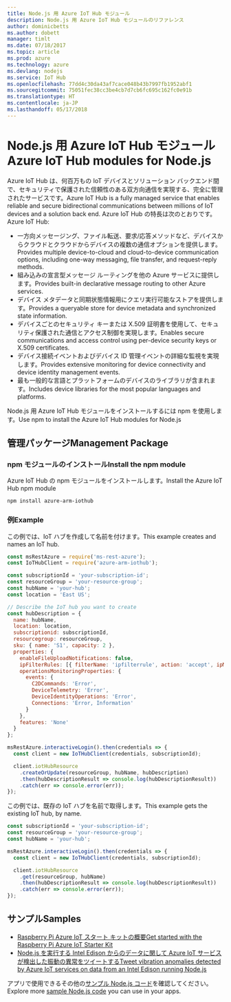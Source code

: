 ```yaml
---
title: Node.js 用 Azure IoT Hub モジュール
description: Node.js 用 Azure IoT Hub モジュールのリファレンス
author: dominicbetts
ms.author: dobett
manager: timlt
ms.date: 07/18/2017
ms.topic: article
ms.prod: azure
ms.technology: azure
ms.devlang: nodejs
ms.service: IoT Hub
ms.openlocfilehash: 77dd4c30da43af7cace048b43b7997fb1952abf1
ms.sourcegitcommit: 75051fec38cc3be4cb7d7cb6fc695c162fc0e91b
ms.translationtype: HT
ms.contentlocale: ja-JP
ms.lasthandoff: 05/17/2018
---
```

# <a name="azure-iot-hub-modules-for-nodejs"></a><span data-ttu-id="5a77a-103">Node.js 用 Azure IoT Hub モジュール</span><span class="sxs-lookup"><span data-stu-id="5a77a-103">Azure IoT Hub modules for Node.js</span></span>

<span data-ttu-id="5a77a-104">Azure IoT Hub は、何百万もの IoT デバイスとソリューション バックエンド間で、セキュリティで保護された信頼性のある双方向通信を実現する、完全に管理されたサービスです。</span><span class="sxs-lookup"><span data-stu-id="5a77a-104">Azure IoT Hub is a fully managed service that enables reliable and secure bidirectional communications between millions of IoT devices and a solution back end.</span></span> <span data-ttu-id="5a77a-105">Azure IoT Hub の特長は次のとおりです。</span><span class="sxs-lookup"><span data-stu-id="5a77a-105">Azure IoT Hub:</span></span>
- <span data-ttu-id="5a77a-106">一方向メッセージング、ファイル転送、要求/応答メソッドなど、デバイスからクラウドとクラウドからデバイスの複数の通信オプションを提供します。</span><span class="sxs-lookup"><span data-stu-id="5a77a-106">Provides multiple device-to-cloud and cloud-to-device communication options, including one-way messaging, file transfer, and request-reply methods.</span></span>
- <span data-ttu-id="5a77a-107">組み込みの宣言型メッセージ ルーティングを他の Azure サービスに提供します。</span><span class="sxs-lookup"><span data-stu-id="5a77a-107">Provides built-in declarative message routing to other Azure services.</span></span>
- <span data-ttu-id="5a77a-108">デバイス メタデータと同期状態情報用にクエリ実行可能なストアを提供します。</span><span class="sxs-lookup"><span data-stu-id="5a77a-108">Provides a queryable store for device metadata and synchronized state information.</span></span>
- <span data-ttu-id="5a77a-109">デバイスごとのセキュリティ キーまたは X.509 証明書を使用して、セキュリティ保護された通信とアクセス制御を実現します。</span><span class="sxs-lookup"><span data-stu-id="5a77a-109">Enables secure communications and access control using per-device security keys or X.509 certificates.</span></span>
- <span data-ttu-id="5a77a-110">デバイス接続イベントおよびデバイス ID 管理イベントの詳細な監視を実現します。</span><span class="sxs-lookup"><span data-stu-id="5a77a-110">Provides extensive monitoring for device connectivity and device identity management events.</span></span>
- <span data-ttu-id="5a77a-111">最も一般的な言語とプラットフォームのデバイスのライブラリが含まれます。</span><span class="sxs-lookup"><span data-stu-id="5a77a-111">Includes device libraries for the most popular languages and platforms.</span></span>

<span data-ttu-id="5a77a-112">Node.js 用 Azure IoT Hub モジュールをインストールするには npm を使用します。</span><span class="sxs-lookup"><span data-stu-id="5a77a-112">Use npm to install the Azure IoT Hub modules for Node.js</span></span>

## <a name="management-package"></a><span data-ttu-id="5a77a-113">管理パッケージ</span><span class="sxs-lookup"><span data-stu-id="5a77a-113">Management Package</span></span>

### <a name="install-the-npm-module"></a><span data-ttu-id="5a77a-114">npm モジュールのインストール</span><span class="sxs-lookup"><span data-stu-id="5a77a-114">Install the npm module</span></span>

<span data-ttu-id="5a77a-115">Azure IoT Hub の npm モジュールをインストールします。</span><span class="sxs-lookup"><span data-stu-id="5a77a-115">Install the Azure IoT Hub npm module</span></span>

```bash
npm install azure-arm-iothub
```

### <a name="example"></a><span data-ttu-id="5a77a-116">例</span><span class="sxs-lookup"><span data-stu-id="5a77a-116">Example</span></span>

<span data-ttu-id="5a77a-117">この例では、IoT ハブを作成して名前を付けます。</span><span class="sxs-lookup"><span data-stu-id="5a77a-117">This example creates and names an IoT hub.</span></span>

```javascript
const msRestAzure = require('ms-rest-azure');
const IoTHubClient = require('azure-arm-iothub');

const subscriptionId = 'your-subscription-id';
const resourceGroup = 'your-resource-group';
const hubName = 'your-hub';
const location = 'East US';

// Describe the IoT hub you want to create
const hubDescription = {
  name: hubName,
  location: location,
  subscriptionid: subscriptionId,
  resourcegroup: resourceGroup,
  sku: { name: 'S1', capacity: 2 },
  properties: {
    enableFileUploadNotifications: false,
    ipFilterRules: [{ filterName: 'ipfilterrule', action: 'accept', ipMask: '0.0.0.0/0' }],
    operationsMonitoringProperties: {
      events: {
        C2DCommands: 'Error',
        DeviceTelemetry: 'Error',
        DeviceIdentityOperations: 'Error',
        Connections: 'Error, Information'
      }
    },
    features: 'None'
  }
};

msRestAzure.interactiveLogin().then(credentials => {
  const client = new IoTHubClient(credentials, subscriptionId);

  client.iotHubResource
    .createOrUpdate(resourceGroup, hubName, hubDescription)
    .then(hubDescriptionResult => console.log(hubDescriptionResult))
    .catch(err => console.error(err));
});
```

<span data-ttu-id="5a77a-118">この例では、既存の IoT ハブを名前で取得します。</span><span class="sxs-lookup"><span data-stu-id="5a77a-118">This example gets the existing IoT hub, by name.</span></span>

```javascript
const subscriptionId = 'your-subscription-id';
const resourceGroup = 'your-resource-group';
const hubName = 'your-hub';

msRestAzure.interactiveLogin().then(credentials => {
  const client = new IoTHubClient(credentials, subscriptionId);

  client.iotHubResource
    .get(resourceGroup, hubName)
    .then(hubDescriptionResult => console.log(hubDescriptionResult))
    .catch(err => console.error(err));
});
```

## <a name="samples"></a><span data-ttu-id="5a77a-119">サンプル</span><span class="sxs-lookup"><span data-stu-id="5a77a-119">Samples</span></span>

- [<span data-ttu-id="5a77a-120">Raspberry Pi Azure IoT スタート キットの概要</span><span class="sxs-lookup"><span data-stu-id="5a77a-120">Get started with the Raspberry Pi Azure IoT Starter Kit</span></span>](https://azure.microsoft.com/resources/samples/iot-remote-monitoring-node-raspberrypi-getstartedkit/)
- [<span data-ttu-id="5a77a-121">Node.js を実行する Intel Edison からのデータに関して Azure IoT サービスが検出した振動の異常をツイートする</span><span class="sxs-lookup"><span data-stu-id="5a77a-121">Tweet vibration anomalies detected by Azure IoT services on data from an Intel Edison running Node.js</span></span>](https://azure.microsoft.com/resources/samples/iot-hub-nodejs-intel-edison-vibration-anomaly-detection/)

<span data-ttu-id="5a77a-122">アプリで使用できるその他の[サンプル Node.js コード](https://azure.microsoft.com/resources/samples/?platform=nodejs)を確認してください。</span><span class="sxs-lookup"><span data-stu-id="5a77a-122">Explore more [sample Node.js code](https://azure.microsoft.com/resources/samples/?platform=nodejs) you can use in your apps.</span></span>
